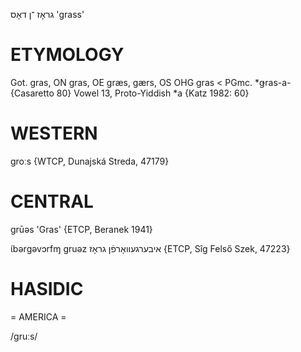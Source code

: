 גראָז
־ן
דאָס
'grass'

ETYMOLOGY
===========
Got. gras, ON gras, OE græs, gærs, OS OHG gras < PGmc. *ǥras-a-
{Casaretto 80}
Vowel 13, Proto-Yiddish *a
{Katz 1982: 60}

WESTERN
========

groːs {WTCP, Dunajská Streda, 47179}

CENTRAL
========

grūəs 'Gras' {ETCP, Beranek 1941}

ɩ́bərgəvɔrfɱ gruəz איבערגעוואָרפֿן גראָז {ETCP, Sîg Felső Szek, 47223}

HASIDIC
=======
= AMERICA = 

/gruːs/